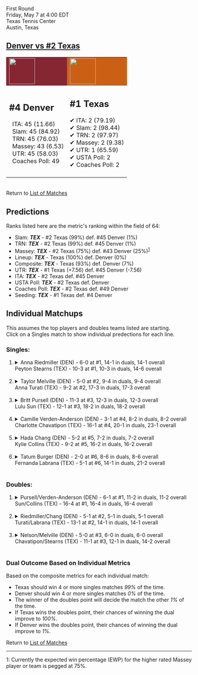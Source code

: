 First Round  
Friday, May 7 at 4:00 EDT  
Texas Tennis Center  
Austin, Texas  
## [Denver vs #2 Texas](https://www.ncaa.com/game/5833678)  

<table><tr style="background-color: #d9d9d9 !important"><td style="background-color: #862633 !important"><img src="https://www.ncaa.com/sites/default/files/images/logos/schools/d/denver.70.png" width="70" height="70" /></td><td style="background-color: #CB6015 !important"><img src="https://www.ncaa.com/sites/default/files/images/logos/schools/t/texas.70.png" width="70" height="70" /></td></tr><tr>
<td>  

<h2>#4 Denver</h2>  
&nbsp; ITA: 45 (11.66)<br>  
&nbsp; Slam: 45 (84.92)<br>  
&nbsp; TRN: 45 (76.03)<br>  
&nbsp; Massey: 43 (6.53)<br>  
&nbsp; UTR: 45 (58.03)<br>  
&nbsp; Coaches Poll: 49<br>  
<br>  

</td>
<td>  

<h2>#1 Texas</h2>  
&#10004; ITA: 2 (79.19)<br>  
&#10004; Slam: 2 (98.44)<br>  
&#10004; TRN: 2 (97.97)<br>  
&#10004; Massey: 2 (9.38)<br>  
&#10004; UTR: 1 (65.59)<br>  
&#10004; USTA Poll: 2<br>  
&#10004; Coaches Poll: 2<br>  
<br>  

</td>
</tr></table>  


<br>Return to [List of Matches](../index.md)  

## Predictions  

Ranks listed here are the metric's ranking within the field of 64:  
- Slam: ***TEX*** - #2 Texas (99%) def. #45 Denver (1%)  
- TRN: ***TEX*** - #2 Texas (99%) def. #45 Denver (1%)  
- Massey: ***TEX*** - #2 Texas (75%) def. #43 Denver (25%)<sup>[1](#footnote1)</sup>  
- Lineup: ***TEX*** - Texas (100%) def. Denver (0%)  
- Composite: ***TEX*** - Texas (93%) def. Denver (7%)  
- UTR: ***TEX*** - #1 Texas (+7.56) def. #45 Denver (-7.56)  
- ITA: ***TEX*** - #2 Texas def. #45 Denver  
- USTA Poll: ***TEX*** - #2 Texas def. Denver  
- Coaches Poll: ***TEX*** - #2 Texas def. #49 Denver  
- Seeding: ***TEX*** - #1 Texas def. #4 Denver  

## Individual Matchups  
This assumes the top players and doubles teams listed are starting.  
Click on a Singles match to show individual predections for each line.  

### Singles:  

<ol>
<li><details>
<summary markdown="span">Anna Riedmiller (DEN) - 6-0 at #1, 14-1 in duals, 14-1 overall<br>Peyton Stearns (TEX) - 10-3 at #1, 10-3 in duals, 14-6 overall</summary>
<h4>Predictions</h4><ul>
<li>Slam: <b><i>TEX</i></b> - Stearns (86%) def. Riedmiller (14%)</li>  
<li>TRN: <b><i>TEX</i></b> - Stearns (65%) def. Riedmiller (35%)</li>  
<li>Massey: <b><i>TEX</i></b> - Stearns (75%) def. Riedmiller (25%)<sup><a href="#footnote1">1</a></sup></li>  
<li>UTR: <b><i>TEX</i></b> - Stearns (90%) def. Riedmiller (10%)</li>  
<li>Composite: <b><i>TEX</i></b> - Stearns (79%) def. Riedmiller (21%)</li>  
<li>ITA: <b><i>TEX</i></b> - Stearns (16.38) def. Riedmiller (4.70)</li>  
</ul>
</details>&nbsp;</li>
<li><details>
<summary markdown="span">Taylor Melville (DEN) - 5-0 at #2, 9-4 in duals, 9-4 overall<br>Anna Turati (TEX) - 9-2 at #2, 17-3 in duals, 17-3 overall</summary>
<h4>Predictions</h4><ul>
<li>Slam: <b><i>TEX</i></b> - Turati (92%) def. Melville (8%)</li>  
<li>TRN: <b><i>TEX</i></b> - Turati (97%) def. Melville (3%)</li>  
<li>Massey: <b><i>TEX</i></b> - Turati (75%) def. Melville (25%)<sup><a href="#footnote1">1</a></sup></li>  
<li>UTR: <b><i>TEX</i></b> - Turati (94%) def. Melville (6%)</li>  
<li>Composite: <b><i>TEX</i></b> - Turati (89%) def. Melville (11%)</li>  
<li>ITA: <b><i>TEX</i></b> - Turati (17.31) def. Melville (2.84)</li>  
</ul>
</details>&nbsp;</li>
<li><details>
<summary markdown="span">Britt Pursell (DEN) - 11-3 at #3, 12-3 in duals, 12-3 overall<br>Lulu Sun (TEX) - 12-1 at #3, 18-2 in duals, 18-2 overall</summary>
<h4>Predictions</h4><ul>
<li>Slam: <b><i>TEX</i></b> - Sun (97%) def. Pursell (3%)</li>  
<li>TRN: <b><i>TEX</i></b> - Sun (99%) def. Pursell (1%)</li>  
<li>Massey: <b><i>TEX</i></b> - Sun (75%) def. Pursell (25%)<sup><a href="#footnote1">1</a></sup></li>  
<li>UTR: <b><i>TEX</i></b> - Sun (98%) def. Pursell (2%)</li>  
<li>Composite: <b><i>TEX</i></b> - Sun (92%) def. Pursell (8%)</li>  
<li>ITA: <b><i>TEX</i></b> - Sun (9.34) def. Pursell (2.61)</li>  
</ul>
</details>&nbsp;</li>
<li><details>
<summary markdown="span">Camille Verden-Anderson (DEN) - 3-1 at #4, 8-2 in duals, 8-2 overall<br>Charlotte Chavatipon (TEX) - 16-1 at #4, 20-1 in duals, 23-1 overall</summary>
<h4>Predictions</h4><ul>
<li>Slam: <b><i>TEX</i></b> - Chavatipon (99%) def. Verden-Anderson (1%)</li>  
<li>TRN: <b><i>TEX</i></b> - Chavatipon (99%) def. Verden-Anderson (1%)</li>  
<li>Massey: <b><i>TEX</i></b> - Chavatipon (75%) def. Verden-Anderson (25%)<sup><a href="#footnote1">1</a></sup></li>  
<li>UTR: <b><i>TEX</i></b> - Chavatipon (98%) def. Verden-Anderson (2%)</li>  
<li>Composite: <b><i>TEX</i></b> - Chavatipon (93%) def. Verden-Anderson (7%)</li>  
<li>ITA: <b><i>TEX</i></b> - Chavatipon (7.87) def. Verden-Anderson (3.01)</li>  
</ul>
</details>&nbsp;</li>
<li><details>
<summary markdown="span">Hada Chang (DEN) - 5-2 at #5, 7-2 in duals, 7-2 overall<br>Kylie Collins (TEX) - 9-2 at #5, 16-2 in duals, 16-2 overall</summary>
<h4>Predictions</h4><ul>
<li>Slam: <b><i>TEX</i></b> - Collins (99%) def. Chang (1%)</li>  
<li>TRN: <b><i>TEX</i></b> - Collins (99%) def. Chang (1%)</li>  
<li>Massey: <b><i>TEX</i></b> - Collins (75%) def. Chang (25%)<sup><a href="#footnote1">1</a></sup></li>  
<li>UTR: <b><i>TEX</i></b> - Collins (98%) def. Chang (2%)</li>  
<li>Composite: <b><i>TEX</i></b> - Collins (93%) def. Chang (7%)</li>  
<li>ITA: <b><i>TEX</i></b> - Collins (8.04) def. Chang (2.56)</li>  
</ul>
</details>&nbsp;</li>
<li><details>
<summary markdown="span">Tatum Burger (DEN) - 2-0 at #6, 8-6 in duals, 8-6 overall<br>Fernanda Labrana (TEX) - 5-1 at #6, 14-1 in duals, 21-2 overall</summary>
<h4>Predictions</h4><ul>
<li>Slam: <b><i>TEX</i></b> - Labrana (99%) def. Burger (1%)</li>  
<li>TRN: <b><i>TEX</i></b> - Labrana (99%) def. Burger (1%)</li>  
<li>Massey: <b><i>TEX</i></b> - Labrana (75%) def. Burger (25%)<sup><a href="#footnote1">1</a></sup></li>  
<li>UTR: <b><i>TEX</i></b> - Labrana (97%) def. Burger (3%)</li>  
<li>Composite: <b><i>TEX</i></b> - Labrana (92%) def. Burger (8%)</li>  
<li>ITA: <b><i>DEN</i></b> - Burger (1.93) def. Labrana (0.00)</li>  
</ul>
</details>&nbsp;</li>
</ol>

### Doubles:  

<ol>
<li><details>
<summary markdown="span">Pursell/Verden-Anderson (DEN) - 6-1 at #1, 11-2 in duals, 11-2 overall<br>Sun/Collins (TEX) - 16-4 at #1, 16-4 in duals, 16-4 overall</summary>
<br>Sorry, we don't have any metrics for this match
</details>&nbsp;</li>
<li><details>
<summary markdown="span">Riedmiller/Chang (DEN) - 5-1 at #2, 5-1 in duals, 5-1 overall<br>Turati/Labrana (TEX) - 13-1 at #2, 14-1 in duals, 14-1 overall</summary>
<br>Sorry, we don't have any metrics for this match
</details>&nbsp;</li>
<li><details>
<summary markdown="span">Nelson/Melville (DEN) - 5-0 at #3, 6-0 in duals, 6-0 overall<br>Chavatipon/Stearns (TEX) - 11-1 at #3, 12-1 in duals, 14-2 overall</summary>
<br>Sorry, we don't have any metrics for this match
</details>&nbsp;</li>
</ol>

### Dual Outcome Based on Individual Metrics  
  
Based on the composite metrics for each individual match:  
- Texas should win 4 or more singles matches _99%_ of the time.  
- Denver should win 4 or more singles matches _0%_ of the time.  
- The winner of the doubles point will decide the match the other _1%_ of the time.  
- If Texas wins the doubles point, their chances of winning the dual improve to _100%_.  
- If Denver wins the doubles point, their chances of winning the dual improve to _1%_.  
  
Return to [List of Matches](../index.md)  
  
------
<a name="footnote1">1</a>: Currently the expected win percentage (EWP) for the higher rated Massey player or team is pegged at 75%.
